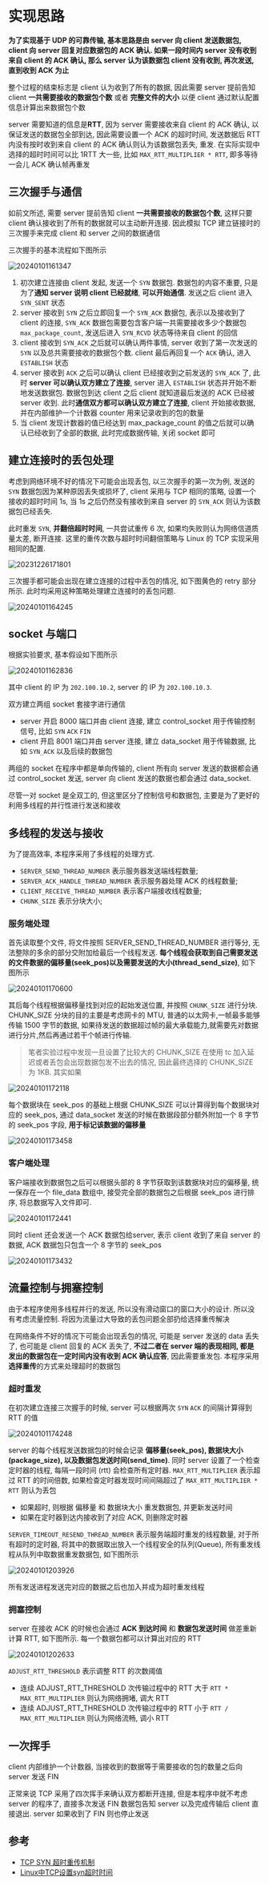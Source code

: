 
# 实现思路

**为了实现基于 UDP 的可靠传输, 基本思路是由 server 向 client 发送数据包, client 向 server 回复对应数据包的 ACK 确认. 如果一段时间内 server 没有收到来自 client 的 ACK 确认, 那么 server 认为该数据包 client 没有收到, 再次发送, 直到收到 ACK 为止**

整个过程的结束标志是 client 认为收到了所有的数据, 因此需要 server 提前告知 client **一共需要接收的数据包个数** 或者 **完整文件的大小** 以便 client 通过默认配置信息计算出来数据包个数

server 需要知道的信息是**RTT**, 因为 server 需要接收来自 client 的 ACK 确认, 以保证发送的数据包全部到达, 因此需要设置一个 ACK 的超时时间, 发送数据后 RTT 内没有按时收到来自 client 的 ACK 确认则认为该数据包丢失, 重发. 在实际实现中选择的超时时间可以比 1RTT 大一些, 比如 `MAX_RTT_MULTIPLIER * RTT`, 即多等待一会儿 ACK 确认帧再重发

## 三次握手与通信

如前文所述, 需要 server 提前告知 client **一共需要接收的数据包个数**, 这样只要 client 确认接收到了所有的数据就可以主动断开连接. 因此模拟 TCP 建立链接时的三次握手来完成 client 和 server 之间的数据通信

三次握手的基本流程如下图所示

![20240101161347](https://raw.githubusercontent.com/learner-lu/picbed/master/20240101161347.png)

1. 初次建立连接由 client 发起, 发送一个 `SYN` 数据包. 数据包的内容不重要, 只是为了**通知 server 说明 client 已经就绪**, **可以开始通信**. 发送之后 client 进入 `SYN_SENT` 状态
2. server 接收到 `SYN` 之后立即回复一个 `SYN_ACK` 数据包, 表示以及接收到了 client 的连接, `SYN_ACK` 数据包需要包含客户端一共需要接收多少个数据包 `max_package_count`, 发送后进入 `SYN_RCVD` 状态等待来自 client 的回信
3. client 接收到 `SYN_ACK` 之后就可以确认两件事情, server 收到了第一次发送的 `SYN` 以及总共需要接收的数据包个数. client 最后再回复一个 `ACK` 确认, 进入 `ESTABLISH` 状态
4. server 接收到 `ACK` 之后可以确认 client 已经接收到之前发送的 `SYN_ACK` 了, 此时 **server 可以确认双方建立了连接**, server 进入 `ESTABLISH` 状态并开始不断地发送数据包. 数据包到达 client 之后 client 就知道最后发送的 ACK 已经被 server 收到. 此时**通信双方都可以确认双方建立了连接**, client 开始接收数据, 并在内部维护一个计数器 counter 用来记录收到的包的数量
5. 当 client 发现计数器的值已经达到 max_package_count 的值之后就可以确认已经收到了全部的数据, 此时完成数据传输, 关闭 socket 即可

## 建立连接时的丢包处理

考虑到网络环境不好的情况下可能会出现丢包, 以三次握手的第一次为例, 发送的 `SYN` 数据包因为某种原因丢失或损坏了, client 采用与 TCP 相同的策略, 设置一个接收的超时时间 1s, 当 1s 之后仍然没有接收到来自 server 的 `SYN_ACK` 则认为该数据包已经丢失.

此时重发 `SYN`, **并翻倍超时时间**, 一共尝试重传 6 次, 如果均失败则认为网络信道质量太差, 断开连接. 这里的重传次数与超时时间翻倍策略与 Linux 的 TCP 实现采用相同的配置.

![20231226171801](https://raw.githubusercontent.com/learner-lu/picbed/master/20231226171801.png)

三次握手都可能会出现在建立连接的过程中丢包的情况, 如下图黄色的 retry 部分所示. 此时均采用这种策略处理建立连接时的丢包问题.

![20240101164245](https://raw.githubusercontent.com/learner-lu/picbed/master/20240101164245.png)

## socket 与端口

根据实验要求, 基本假设如下图所示

![20240101162836](https://raw.githubusercontent.com/learner-lu/picbed/master/20240101162836.png)

其中 client 的 IP 为 `202.100.10.2`, server 的 IP 为 `202.100.10.3`.

双方建立两组 socket 套接字进行通信

- server 开启 8000 端口并由 client 连接, 建立 control_socket 用于传输控制信号, 比如 `SYN` `ACK` `FIN`
- client 开启 8001 端口并由 server 连接, 建立 data_socket 用于传输数据, 比如 `SYN_ACK` 以及后续的数据包

两组的 socket 在程序中都是单向传输的, client 所有向 server 发送的数据都会通过 control_socket 发送, server 向 client 发送的数据也都会通过 data_socket.

尽管一对 socket 是全双工的, 但这里区分了控制信号和数据包, 主要是为了更好的利用多线程的并行性进行发送和接收

## 多线程的发送与接收

为了提高效率, 本程序采用了多线程的处理方式. 

- `SERVER_SEND_THREAD_NUMBER` 表示服务器发送端线程数量;
- `SERVER_ACK_HANDLE_THREAD_NUMBER` 表示服务器处理 ACK 的线程数量;
- `CLIENT_RECEIVE_THREAD_NUMBER` 表示客户端接收线程数量;
- `CHUNK_SIZE` 表示分块大小;

### 服务端处理

首先读取整个文件, 将文件按照 SERVER_SEND_THREAD_NUMBER 进行等分, 无法整除的多余的部分交附加给最后一个线程发送. **每个线程会获取到自己需要发送的文件数据的偏移量(seek_pos)以及需要发送的大小(thread_send_size)**, 如下图所示

![20240101170600](https://raw.githubusercontent.com/learner-lu/picbed/master/20240101170600.png)

其后每个线程根据偏移量找到对应的起始发送位置, 并按照 `CHUNK_SIZE` 进行分块. CHUNK_SIZE 分块的目的主要是考虑网卡的 MTU, 普通的以太网卡,一帧最多能够传输 1500 字节的数据, 如果待发送的数据超过帧的最大承载能力,就需要先对数据进行分片,然后再通过若干个帧进行传输.

> 笔者实验过程中发现一旦设置了比较大的 CHUNK_SIZE 在使用 tc 加入延迟或者丢包会出现数据包发不出去的情况, 因此最终选择的 CHUNK_SIZE 为 1KB. 其实如果

![20240101172118](https://raw.githubusercontent.com/learner-lu/picbed/master/20240101172118.png)

每个数据块在 seek_pos 的基础上根据 CHUNK_SIZE 可以计算得到每个数据块对应的 seek_pos, 通过 data_socket 发送的时候在数据段部分额外附加一个 8 字节的 seek_pos 字段, **用于标记该数据的偏移量**

![20240101173458](https://raw.githubusercontent.com/learner-lu/picbed/master/20240101173458.png)

### 客户端处理

客户端接收到数据包之后可以根据头部的 8 字节获取到该数据块对应的偏移量, 统一保存在一个 file_data 数组中, 接受完全部的数据包之后根据 seek_pos 进行排序, 将总数据写入文件即可.

![20240101172441](https://raw.githubusercontent.com/learner-lu/picbed/master/20240101172441.png)

同时 client 还会发送一个 ACK 数据包给server, 表示 client 收到了来自 server 的数据, ACK 数据包只包含一个 8 字节的 seek_pos

![20240101173432](https://raw.githubusercontent.com/learner-lu/picbed/master/20240101173432.png)

## 流量控制与拥塞控制

由于本程序使用多线程并行的发送, 所以没有滑动窗口的窗口大小的设计. 所以没有考虑流量控制. 将因为流量过大导致的丢包问题全部扔给选择重传解决

在网络条件不好的情况下可能会出现丢包的情况, 可能是 server 发送的 data 丢失了, 也可能是 client 回复的 ACK 丢失了, **不过二者在 server 端的表现相同, 都是发出的数据包在一定时间内没有收到 ACK 确认应答**, 因此需要重发包. 本程序采用**选择重传**的方式来处理超时的数据包

### 超时重发

在初次建立连接三次握手的时候, server 可以根据两次 `SYN` `ACK` 的间隔计算得到 RTT 的值

![20240101174248](https://raw.githubusercontent.com/learner-lu/picbed/master/20240101174248.png)

server 的每个线程发送数据包的时候会记录 **偏移量(seek_pos), 数据块大小(package_size), 以及数据包发送时间(send_time)**. 同时 server 设置了一个检查定时器的线程, 每隔一段时间 (rtt) 会检查所有定时器. `MAX_RTT_MULTIPLIER` 表示超过 RTT 的时间倍数, 如果检查定时器发现时间间隔超过了 `MAX_RTT_MULTIPLIER * RTT` 则认为丢包

- 如果超时, 则根据 偏移量 和 数据块大小 重发数据包, 并更新发送时间
- 如果在定时器到达内接收到了对应 ACK, 则删除定时器

`SERVER_TIMEOUT_RESEND_THREAD_NUMBER` 表示服务端超时重发的线程数量, 对于所有超时的定时器, 将其中的数据取出放入一个线程安全的队列(Queue), 所有重发线程从队列中取数据重发数据包, 如下图所示

![20240101203926](https://raw.githubusercontent.com/learner-lu/picbed/master/20240101203926.png)

所有发送进程发送完对应的数据之后也加入并成为超时重发线程

### 拥塞控制

server 在接收 ACK 的时候也会通过 **ACK 到达时间** 和 **数据包发送时间** 做差重新计算 RTT, 如下图所示. 每一个数据包都可以计算出对应的 RTT

![20240101202633](https://raw.githubusercontent.com/learner-lu/picbed/master/20240101202633.png)

`ADJUST_RTT_THRESHOLD` 表示调整 RTT 的次数阈值

- 连续 ADJUST_RTT_THRESHOLD 次传输过程中的 RTT 大于 `RTT * MAX_RTT_MULTIPLIER` 则认为网络拥堵, 调大 RTT
- 连续 ADJUST_RTT_THRESHOLD 次传输过程中的 RTT 小于 `RTT / MAX_RTT_MULTIPLIER` 则认为网络流畅, 调小 RTT

## 一次挥手

client 内部维护一个计数器, 当接收到的数据等于需要接收的包的数量之后向 server 发送 FIN

正常来说 TCP 采用了四次挥手来确认双方都断开连接, 但是本程序中就不考虑 server 的程序了, 直接多次发送 FIN 数据包告知 server 以及完成传输后 client 直接退出. server 如果收到了 FIN 则也停止发送

## 参考

- [TCP SYN 超时重传机制](https://zhuanlan.zhihu.com/p/483856828)
- [Linux中TCP设置syn超时时间](https://www.jianshu.com/p/84edd4eecf20)